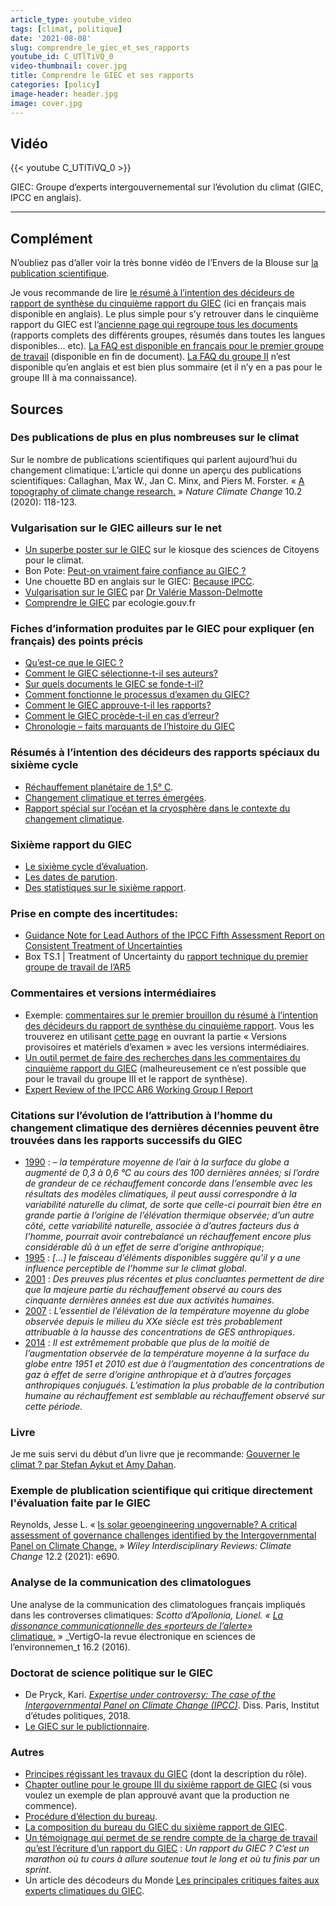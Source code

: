 ```yaml
---
article_type: youtube_video
tags: [climat, politique]
date: '2021-08-08'
slug: comprendre_le_giec_et_ses_rapports
youtube_id: C_UTlTiVQ_0
video-thumbnail: cover.jpg
title: Comprendre le GIEC et ses rapports
categories: [policy]
image-header: header.jpg
image: cover.jpg
---
```


## Vidéo

{{< youtube C_UTlTiVQ_0 >}}

GIEC: Groupe d’experts intergouvernemental sur l’évolution du climat
(GIEC, IPCC en anglais).


<hr>

## Complément

N’oubliez pas d’aller voir la très bonne vidéo de l’Envers de la Blouse sur [la publication scientifique](https://www.youtube.com/watch?v=LDgd2ShMh80).

Je vous recommande de lire [le résumé à l’intention des décideurs de rapport de synthèse du cinquième rapport du GIEC](https://archive.ipcc.ch/pdf/assessment-report/ar5/syr/AR5_SYR_FINAL_SPM_fr.pdf) (ici en français mais disponible en anglais). Le plus simple pour s’y retrouver dans le cinquième rapport du GIEC est l’[ancienne page qui regroupe tous les documents](https://archive.ipcc.ch/report/ar5/wg1/index_fr.shtml) (rapports complets des différents groupes, résumés dans toutes les langues disponibles… etc). [La FAQ est disponible en français pour le premier groupe de travail](https://archive.ipcc.ch/pdf/assessment-report/ar5/wg1/WG1AR5_SummaryVolume_FINAL_FRENCH.pdf) (disponible en fin de document). [La FAQ du groupe II](https://archive.ipcc.ch/report/ar5/wg2/docs/WGIIAR5-FAQs_FINAL.pdf) n’est disponible qu’en anglais et est bien plus sommaire (et il n’y en a pas pour le groupe III à ma connaissance).

## Sources

### Des publications de plus en plus nombreuses sur le climat

Sur le nombre de publications scientifiques qui parlent aujourd’hui du changement climatique:
L’article qui donne un aperçu des publications scientifiques: Callaghan, Max W., Jan C. Minx, and Piers M. Forster. « [A topography of climate change research.](https://www.nature.com/articles/s41558-019-0684-5?proof=t) » _Nature Climate Change_ 10.2 (2020): 118-123.

### Vulgarisation sur le GIEC ailleurs sur le net

- [Un superbe poster sur le GIEC](https://drive.google.com/file/d/17f6eevkRGLvE8lzD9efhvgOEuwu_TkKa/view) sur le kiosque des sciences de Citoyens pour le climat.  
- Bon Pote: [Peut-on vraiment faire confiance au GIEC ?](https://bonpote.com/climat-peut-on-vraiment-faire-confiance-au-giec/)  
- Une chouette BD en anglais sur le GIEC: [Because IPCC](https://becauseipcc.thesuccession.ca/page/2/).  
- [Vulgarisation sur le GIEC](https://mobile.twitter.com/valmasdel/status/1159525815002030080) par [Dr Valérie Masson-Delmotte](https://mobile.twitter.com/valmasdel)  
- [Comprendre le GIEC](https://www.ecologie.gouv.fr/comprendre-giec) par ecologie.gouv.fr

### Fiches d’information produites par le GIEC pour expliquer (en français) des points précis

- [Qu’est-ce que le GIEC ?](https://www.ipcc.ch/site/assets/uploads/2018/04/FS_what_ipcc_fr.pdf)  
- [Comment le GIEC sélectionne-t-il ses auteurs?](https://www.ipcc.ch/site/assets/uploads/2018/04/FS_select_authors_fr.pdf)  
- [Sur quels documents le GIEC se fonde-t-il?](https://www.ipcc.ch/site/assets/uploads/2018/04/FS_ipcc_assess_fr.pdf)  
- [Comment fonctionne le processus d’examen du GIEC?](https://www.ipcc.ch/site/assets/uploads/2018/04/FS_review_process_fr.pdf)  
- [Comment le GIEC approuve-t-il les rapports?](https://www.ipcc.ch/site/assets/uploads/2018/04/FS_ipcc_approve_fr.pdf)  
- [Comment le GIEC procède-t-il en cas d’erreur?](https://www.ipcc.ch/site/assets/uploads/2018/04/FS_ipcc_deals_errors_fr.pdf)  
- [Chronologie – faits marquants de l’histoire du GIEC](https://www.ipcc.ch/site/assets/uploads/2018/04/FS_timeline_fr.pdf)

### Résumés à l’intention des décideurs des rapports spéciaux du sixième cycle

- [Réchauffement planétaire de 1,5° C](https://www.ipcc.ch/site/assets/uploads/sites/2/2019/09/IPCC-Special-Report-1.5-SPM_fr.pdf).  
- [Changement climatique et terres émergées](https://www.ipcc.ch/site/assets/uploads/sites/4/2020/06/SRCCL_SPM_fr.pdf).  
- [Rapport spécial sur l’océan et la cryosphère dans le contexte du changement climatique](https://www.ipcc.ch/site/assets/uploads/sites/3/2020/07/SROCC_SPM_fr.pdf).

### Sixième rapport du GIEC

- [Le sixième cycle d’évaluation](https://www.ipcc.ch/site/assets/uploads/2020/05/2020-AC6_fr.pdf).
- [Les dates de parution](https://www.ipcc.ch/2021/05/28/press-release-ar6-wgii-wgiii-syr-approval-sessions/).
- [Des statistiques sur le sixième rapport](https://www.ipcc.ch/site/assets/uploads/2021/06/Fact_sheet_AR6.pdf).

### Prise en compte des incertitudes:  

- [Guidance Note for Lead Authors of the IPCC Fifth Assessment Report on Consistent Treatment of Uncertainties](https://www.ipcc.ch/site/assets/uploads/2017/08/AR5_Uncertainty_Guidance_Note.pdf) 
- Box TS.1 | Treatment of Uncertainty du [rapport technique du premier groupe de travail de l’AR5](https://archive.ipcc.ch/pdf/assessment-report/ar5/wg1/WG1AR5_TS_FINAL.pdf)

### Commentaires et versions intermédiaires

- Exemple: [commentaires sur le premier brouillon du résumé à l’intention des décideurs du rapport de synthèse du cinquième rapport](https://archive.ipcc.ch/pdf/assessment-report/ar5/syr/drafts/Comments_SPM_AR5_SYR.pdf). Vous les trouverez en utilisant [cette page](https://archive.ipcc.ch/report/ar5/wg1/index_fr.shtml) en ouvrant la partie « Versions provisoires et matériels d’examen » avec les versions intermédiaires.
- [Un outil permet de faire des recherches dans les commentaires du cinquième rapport du GIEC](https://archive.ipcc.ch/report/ar5/utilities/comments.php) (malheureusement ce n’est possible que pour le travail du groupe III et le rapport de synthèse).  
- [Expert Review of the IPCC AR6 Working Group I Report](https://www.ipcc.ch/site/assets/uploads/2019/04/AR6_WGI_FOD_Expert_Review_GuidanceNote.pdf)

### Citations sur l’évolution de l’attribution à l’homme du changement climatique des dernières décennies peuvent être trouvées dans les rapports successifs du GIEC

- [1990](https://www.ipcc.ch/site/assets/uploads/2018/05/ipcc_90_92_assessments_far_full_report_fr.pdf) : _– la température moyenne de l’air à la surface du globe a augmenté de 0,3 à 0,6 °C au cours des 100 dernières années; si l’ordre de grandeur de ce réchauffement concorde dans l’ensemble avec les résultats des modèles climatiques, il peut aussi correspondre à la variabilité naturelle du climat, de sorte que celle-ci pourrait bien être en grande partie à l’origine de l’élévation thermique observée; d’un autre côté, cette variabilité naturelle, associée à d’autres facteurs dus à l’homme, pourrait avoir contrebalancé un réchauffement encore plus considérable dû à un effet de serre d’origine anthropique_;  
- [1995](https://www.ipcc.ch/site/assets/uploads/2018/05/2nd-assessment-fr.pdf) : _\[…\] le faisceau d’éléments disponibles suggère qu’il y a une influence perceptible de l’homme sur le climat global_.  
- [2001](https://www.ipcc.ch/site/assets/uploads/2018/08/TAR_syrfull_fr.pdf) : _Des preuves plus récentes et plus concluantes permettent de dire que la majeure partie du réchauffement observé au cours des cinquante dernières années est due aux activités humaines_.  
- [2007](https://www.ipcc.ch/site/assets/uploads/2018/02/ar4_syr_fr.pdf) : _L’essentiel de l’élévation de la température moyenne du globe observée depuis le milieu du XXe siècle est très probablement attribuable à la hausse des concentrations de GES anthropiques_.  
- [2014](https://archive.ipcc.ch/pdf/assessment-report/ar5/syr/AR5_SYR_FINAL_SPM_fr.pdf) : _Il est extrêmement probable que plus de la moitié de l’augmentation observée de la température moyenne à la surface du globe entre 1951 et 2010 est due à l’augmentation des concentrations de gaz à effet de serre d’origine anthropique et à d’autres forçages anthropiques conjugués. L’estimation la plus probable de la contribution humaine au réchauffement est semblable au réchauffement observé sur cette période._

### Livre

Je me suis servi du début d’un livre que je recommande: [Gouverner le climat ? par Stefan Aykut et Amy Dahan](http://www.pressesdesciencespo.fr/fr/book/?GCOI=27246100821210).

### Exemple de plublication scientifique qui critique directement l'évaluation faite par le GIEC

Reynolds, Jesse L. « [Is solar geoengineering ungovernable? A critical assessment of governance challenges identified by the Intergovernmental Panel on Climate Change.](https://wires.onlinelibrary.wiley.com/doi/10.1002/wcc.690) » _Wiley Interdisciplinary Reviews: Climate Change_ 12.2 (2021): e690.

### Analyse de la communication des climatologues

Une analyse de la communication des climatologues français impliqués dans les controverses climatiques: _Scotto d’Apollonia, Lionel. « [La dissonance communicationnelle des «porteurs de l’alerte»](https://journals.openedition.org/vertigo/17733#ftn13)_ [climatique.](https://journals.openedition.org/vertigo/17733#ftn13) » _VertigO-la revue électronique en sciences de l’environnemen_t 16.2 (2016).

### Doctorat de science politique sur le GIEC

- De Pryck, Kari. _[Expertise under controversy: The case of the Intergovernmental Panel on Climate Change (IPCC)](http://www.theses.fr/2018IEPP0037)_. Diss. Paris, Institut d’études politiques, 2018.
- [Le GIEC sur le publictionnaire](http://publictionnaire.huma-num.fr/notice/giec/).

### Autres

- [Principes régissant les travaux du GIEC](https://www.ipcc.ch/site/assets/uploads/2018/09/ipcc_principles_fr.pdf) (dont la description du rôle).
- [Chapter outline pour le groupe III du sixième rapport de GIEC](https://www.ipcc.ch/site/assets/uploads/2018/03/AR6_WGIII_outlines_P46.pdf) (si vous voulez un exemple de plan approuvé avant que la production ne commence).
- [Procédure d’élection du bureau](https://www.ipcc.ch/site/assets/uploads/2018/05/070720150919-p42_inf1_evoting_procedures_and_practices.pdf).  
- [La composition du bureau du GIEC du sixième rapport de GIEC](https://www.ipcc.ch/election-results/).
- [Un témoignage qui permet de se rendre compte de la charge de travail qu’est l’écriture d’un rapport du GIEC](http://www.meteofrance.fr/actualites/76032133-samuel-morin-mon-experience-au-giec-3-3) : _Un rapport du GIEC ? C’est un marathon où tu cours à allure soutenue tout le long et où tu finis par un sprint_.
- Un article des décodeurs du Monde [Les principales critiques faites aux experts climatiques du GIEC](https://www.lemonde.fr/les-decodeurs/article/2019/08/02/dereglement-climatique-les-cinq-critiques-recurrentes-adressees-au-giec_5495740_4355770.html).
